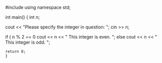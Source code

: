 #include <iostream>
using namespace std;

int main() {
  int n;

  cout << "Please specify the integer in question:  ";
  cin >> n;

  if ( n % 2 == 0
    cout << n << " This integer is even. ";
    else
    cout << n << " This integer is odd. ";

    return 0;
    }
    
